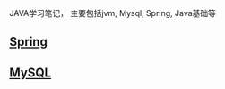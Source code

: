 JAVA学习笔记， 主要包括jvm, Mysql, Spring, Java基础等
## [Spring](/docs/java/spring.md)
## [MySQL](/docs/java/MySQL.md)
